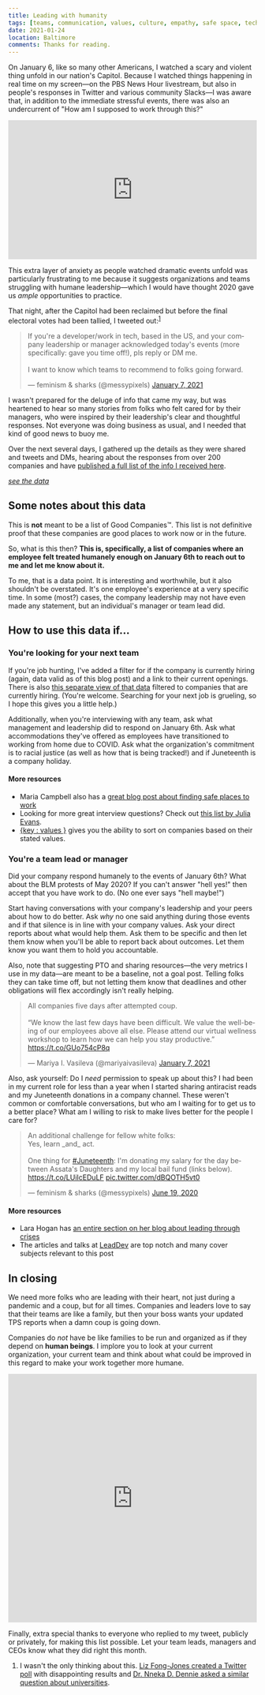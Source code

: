 ```yaml
---
title: Leading with humanity
tags: [teams, communication, values, culture, empathy, safe space, tech culture]
date: 2021-01-24
location: Baltimore
comments: Thanks for reading.
---
```


On January 6, like so many other Americans, I watched a scary and violent thing unfold in our nation's Capitol. Because I watched things happening in real time on my screen&mdash;on the PBS News Hour livestream, but also in people's responses in Twitter and various community Slacks&mdash;I was aware that, in addition to the immediate stressful events, there was also an undercurrent of "How am I supposed to work through this?"

<div class="embed-container giphy"><div style="width:100%;height:0;padding-bottom:56%;position:relative;"><iframe src="https://giphy.com/embed/5QRnThZOV6csvKXdmB" width="100%" height="100%" style="position:absolute;" frameBorder="0" class="giphy-embed" allowFullScreen></iframe></div></div>

This extra layer of anxiety as people watched dramatic events unfold was particularly frustrating to me because it suggests organizations and teams struggling with humane leadership&mdash;which I would have thought 2020 gave us _ample_ opportunities to practice.

That night, after the Capitol had been reclaimed but before the final electoral votes had been tallied, I tweeted out:<sup id="return-fn1"><a href="#fn1">1</a></sup>

<div class="embed-container twitter"><blockquote class="twitter-tweet" data-theme="light"><p lang="en" dir="ltr">If you&#39;re a developer/work in tech, based in the US, and your company leadership or manager acknowledged today&#39;s events (more specifically: gave you time off!), pls reply or DM me.<br><br>I want to know which teams to recommend to folks going forward.</p>&mdash; feminism &amp; sharks (@messypixels) <a href="https://twitter.com/messypixels/status/1346992491577401344?ref_src=twsrc%5Etfw">January 7, 2021</a></blockquote> <script async src="https://platform.twitter.com/widgets.js" charset="utf-8"></script></div>

I wasn't prepared for the deluge of info that came my way, but was heartened to hear so many stories from folks who felt cared for by their managers, who were inspired by their leadership's clear and thoughtful responses. Not everyone was doing business as usual, and I needed that kind of good news to buoy me.

Over the next several days, I gathered up the details as they were shared and tweets and DMs, hearing about the responses from over 200 companies and have [published a full list of the info I received here](/bits/company-list-2021/).

<div class="button-container">
  <a href="/bits/company-list-2021/" class="button">
    <em>see the data</em>
  </a>
</div>

## Some notes about this data
This is **not** meant to be a list of Good Companies™️. This list is not definitive proof that these companies are good places to work now or in the future.

So, what is this then? **This is, specifically, a list of companies where an employee felt treated humanely enough on January 6th to reach out to me and let me know about it.**

To me, that is a data point. It is interesting and worthwhile, but it also shouldn't be overstated. It's one employee's experience at a very specific time. In some (most?) cases, the company leadership may not have even made any statement, but an individual's manager or team lead did.

## How to use this data if...
### You're looking for your next team
If you're job hunting, I've added a filter for if the company is currently hiring (again, data valid as of this blog post) and a link to their current openings. There is also [this separate view of that data](/bits/company-list-hiring-2021/) filtered to companies that are currently hiring. (You're welcome. Searching for your next job is grueling, so I hope this gives you a little help.)

Additionally, when you're interviewing with any team, ask what management and leadership did to respond on January 6th. Ask what accommodations they've offered as employees have transitioned to working from home due to COVID. Ask what the organization's commitment is to racial justice (as well as how that is being tracked!) and if Juneteenth is a company holiday.

#### More resources
- Maria Campbell also has a [great blog post about finding safe places to work](https://lowercaseopinions.com/safe-place)
- Looking for more great interview questions? Check out [this list by Julia Evans](https://jvns.ca/blog/2013/12/30/questions-im-asking-in-interviews/).
- [{key : values }](https://www.keyvalues.com/) gives you the ability to sort on companies based on their stated values.

### You're a team lead or manager
Did your company respond humanely to the events of January 6th? What about the BLM protests of May 2020? If you can't answer "hell yes!" then accept that you have work to do. (No one ever says "hell maybe!")

Start having conversations with your company's leadership and your peers about how to do better. Ask _why_ no one said anything during those events and if that silence is in line with your company values. Ask your direct reports about what would help them. Ask them to be specific and then let them know when you'll be able to report back about outcomes. Let them know you want them to hold you accountable.

Also, note that suggesting PTO and sharing resources&mdash;the very metrics I use in my data&mdash;are meant to be a baseline, not a goal post. Telling folks they can take time off, but not letting them know that deadlines and other obligations will flex accordingly isn't really helping.

<div class="embed-container twitter"><blockquote class="twitter-tweet"><p lang="en" dir="ltr">All companies five days after attempted coup.<br><br>“We know the last few days have been difficult. We value the well-being of our employees above all else. Please attend our virtual wellness workshop to learn how we can help you stay productive.” <a href="https://t.co/GUo754cP8q">https://t.co/GUo754cP8q</a></p>&mdash; Mariya I. Vasileva (@mariyaivasileva) <a href="https://twitter.com/mariyaivasileva/status/1347015340190883841?ref_src=twsrc%5Etfw">January 7, 2021</a></blockquote></div>

Also, ask yourself: Do I _need_ permission to speak up about this? I had been in my current role for less than a year when I started sharing antiracist reads and my Juneteenth donations in a company channel. These weren't common or comfortable conversations, but who am I waiting for to get us to a better place? What am I willing to risk to make lives better for the people I care for?

<div class="embed-container twitter"><blockquote class="twitter-tweet"><p lang="en" dir="ltr">An additional challenge for fellow white folks:<br>Yes, learn _and_ act.<br><br>One thing for <a href="https://twitter.com/hashtag/Juneteenth?src=hash&amp;ref_src=twsrc%5Etfw">#Juneteenth</a>: I&#39;m donating my salary for the day between Assata&#39;s Daughters and my local bail fund (links below). <a href="https://t.co/LUiIcEDuLF">https://t.co/LUiIcEDuLF</a> <a href="https://t.co/dBQOTH5vt0">pic.twitter.com/dBQOTH5vt0</a></p>&mdash; feminism &amp; sharks (@messypixels) <a href="https://twitter.com/messypixels/status/1273983720547115015?ref_src=twsrc%5Etfw">June 19, 2020</a></blockquote></div>

#### More resources
- Lara Hogan has [an entire section on her blog about leading through crises](https://larahogan.me/tag/leading-through-crises/)
- The articles and talks at [LeadDev](https://leaddev.com/) are top notch and many cover subjects relevant to this post

## In closing
We need more folks who are leading with their heart, not just during a pandemic and a coup, but for all times. Companies and leaders love to say that their teams are like a family, but then your boss wants your updated TPS reports when a damn coup is going down.

Companies do _not_ have be like families to be run and organized as if they depend on **human beings**. I implore you to look at your current organization, your current team and think about what could be improved in this regard to make your work together more humane.

<div class="embed-container giphy"><div style="width:100%;height:0;padding-bottom:100%;position:relative;"><iframe src="https://giphy.com/embed/SwgDkKT9au9MhVEMB6" width="100%" height="100%" style="position:absolute" frameBorder="0" class="giphy-embed" allowFullScreen></iframe></div></div>

Finally, extra special thanks to everyone who replied to my tweet, publicly or privately, for making this list possible. Let your team leads, managers and CEOs know what they did right this month.

<ol class="footnotes">
  <li id="fn1">I wasn't the only thinking about this. <a href="https://twitter.com/lizthegrey/status/1347011576927121408" target="_blank">Liz Fong-Jones created a Twitter poll</a> with disappointing results and <a href="https://twitter.com/BlkGrlBrilliant/status/1347283258300620802" target="_blank">Dr. Nneka D. Dennie asked a similar question about universities</a>.</li>
</ol>
